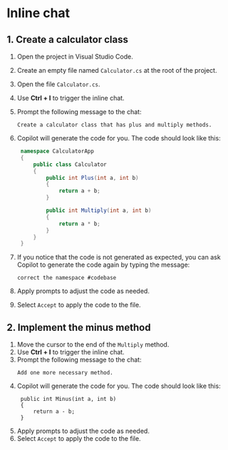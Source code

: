 # Inline chat

## 1. Create a calculator class

1. Open the project in Visual Studio Code.
2. Create an empty file named `Calculator.cs` at the root of the project.
3. Open the file `Calculator.cs`.
4. Use **Ctrl + I** to trigger the inline chat.
5. Prompt the following message to the chat:
   ```
   Create a calculator class that has plus and multiply methods.
   ```
6. Copilot will generate the code for you. The code should look like this:
   ```csharp
    namespace CalculatorApp
    {
        public class Calculator
        {
            public int Plus(int a, int b)
            {
                return a + b;
            }

            public int Multiply(int a, int b)
            {
                return a * b;
            }
        }
    }
    ```

7. If you notice that the code is not generated as expected, you can ask Copilot to generate the code again by typing the message:
   ```
   correct the namespace #codebase
   ```

8. Apply prompts to adjust the code as needed.
9. Select `Accept` to apply the code to the file.

## 2. Implement the minus method

1. Move the cursor to the end of the `Multiply` method.
2. Use **Ctrl + I** to trigger the inline chat.
3. Prompt the following message to the chat:
   ```
   Add one more necessary method.
   ```
4. Copilot will generate the code for you. The code should look like this:
   ```
    public int Minus(int a, int b)
    {
        return a - b;
    }
   ```
5. Apply prompts to adjust the code as needed.
6. Select `Accept` to apply the code to the file.